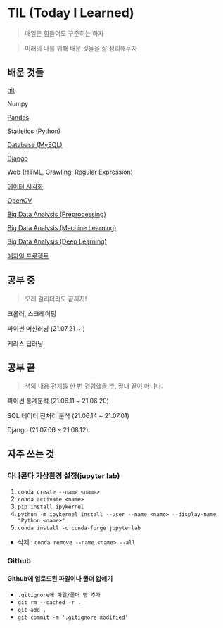 # TIL (Today I Learned)
>매일은 힘들어도 꾸준히는 하자

> 미래의 나를 위해 배운 것들을 잘 정리해두자

## 배운 것들
[git](./git)

Numpy

[Pandas](./Pandas)

[Statistics (Python)](Python%20Statistics)

[Database (MySQL)](SQL)

[Django](Django)

[Web (HTML, Crawling, Regular Expression)](Web)

[데이터 시각화](Visualization)

[OpenCV](OpenCV)

[Big Data Analysis (Preprocessing)](Big%20Data%20Analysis)

[Big Data Analysis (Machine Learning)](Big%20Data%20Analysis/Machine%20Learning)

[Big Data Analysis (Deep Learning)](Big%20Data%20Analysis/Deep%20Learning)

[애자일 프로젝트](Agile%20Project)



## 공부 중

> 오래 걸리더라도 끝까지!

크롤러, 스크레이핑

파이썬 머신러닝 (21.07.21 ~ )

케라스 딥러닝



## 공부 끝

> 책의 내용 전체를 한 번 경험했을 뿐, 절대 끝이 아니다.

파이썬 통계분석 (21.06.11 ~ 21.06.20)

SQL 데이터 전처리 분석 (21.06.14 ~ 21.07.01)

Django (21.07.06 ~ 21.08.12)



## 자주 쓰는 것

### 아나콘다 가상환경 설정(jupyter lab)

1. `conda create --name <name>`
2. `conda activate <name>`
3. `pip install ipykernel`
4. `python -m ipykernel install --user --name <name> --display-name "Python <name>"`
5. `conda install -c conda-forge jupyterlab`

- 삭제 : `conda remove --name <name> --all`

### Github

#### Github에 업로드된 파일이나 폴더 없애기

- `.gitignore에 파일/폴더 명 추가`
-  `git rm --cached -r .`
- `git add .`
- `git commit -m '.gitignore modified'`

